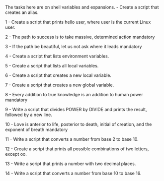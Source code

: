 The tasks here are on shell variables and expansions. - Create a script that creates an alias.

1 - Create a script that prints hello user, where user is the current Linux user.

2 - The path to success is to take massive, determined action mandatory

3 - If the path be beautiful, let us not ask where it leads mandatory

4 - Create a script that lists environment variables.

5 - Create a script that lists all local variables.

6 - Create a script that creates a new local variable.

7 - Create a script that creates a new global variable.

8 - Every addition to true knowledge is an addition to human power mandatory

9 - Write a script that divides POWER by DIVIDE and prints the result, followed by a new line.

10 - Love is anterior to life, posterior to death, initial of creation, and the exponent of breath mandatory

11 - Write a script that converts a number from base 2 to base 10.

12 - Create a script that prints all possible combinations of two letters, except oo.

13 - Write a script that prints a number with two decimal places.

14 - Write a script that converts a number from base 10 to base 16.
